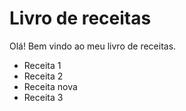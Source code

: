 # Livro de receitas  
Olá! Bem vindo ao meu livro de receitas.  
 - Receita 1
 - Receita 2
 - Receita nova
 - Receita 3

